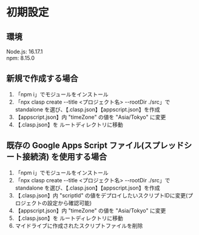 # 初期設定

## 環境
Node.js: 16.17.1<br>
npm: 8.15.0

## 新規で作成する場合
1. 「npm i」でモジュールをインストール<br>
1. 「npx clasp create --title <プロジェクト名> --rootDir ./src」で standalone を選び、【.clasp.json】【appscript.json】を作成<br>
1. 【appscript.json】内 "timeZone" の値を "Asia/Tokyo" に変更<br>
1. 【.clasp.json】を ルートディレクトリに移動

## 既存の Google Apps Script ファイル(スプレッドシート接続済) を使用する場合
1. 「npm i」でモジュールをインストール<br>
1. 「npx clasp create --title <プロジェクト名> --rootDir ./src」で standalone を選び、【.clasp.json】【appscript.json】を作成<br>
1. 【.clasp.json】内 "scriptId" の値をデプロイしたいスクリプトIDに変更(プロジェクトの設定から確認可能)<br>
1. 【appscript.json】内 "timeZone" の値を "Asia/Tokyo" に変更<br>
1. 【.clasp.json】を ルートディレクトリに移動
1. マイドライブに作成されたスクリプトファイルを削除